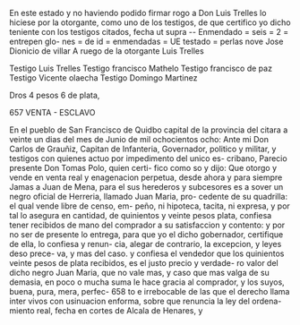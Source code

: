 En este estado y no haviendo podido firmar rogo a Don Luis Trelles lo hiciese por la otorgante, como uno de los testigos, de que certifico yo dicho teniente con los testigos citados, fecha ut supra -- Enmendado = seis = 2 = entrepen glo- nes = de id = enmendadas = UE testado = perlas nove Jose Dionicio de villar A ruego de la otorgante Luis Trelles

Testigo Luis Trelles Testigo francisco Mathelo Testigo francisco de paz Testigo Vicente olaecha Testigo Domingo Martinez

Dros 4 pesos 6 de plata,

657 VENTA - ESCLAVO

En el pueblo de San Francisco de Quidbo capital de la provincia del citara a veinte un dias del mes de Junio de mil ochocientos ocho: Ante mi Don Carlos de Grauñiz, Capitan de Infanteria, Governador, politico y militar, y testigos con quienes actuo por impedimento del unico es- cribano, Parecio presente Don Tomas Polo, quien certi- fico como so y dijo: Que otorgo y vende en venta real y enagenacion perpetua, desde ahora y para siempre Jamas a Juan de Mena, para el sus herederos y subcesores es a sover un negro oficial de Herreria, llamado Juan Maria, pro- cedente de su quadrilla: el qual vende libre de censo, em- peño, ni hipoteca, tacita, ni expresa, y por tal lo asegura en cantidad, de quinientos y veinte pesos plata, confiesa tener recibidos de mano del comprador a su satisfaccion y contento: y por no ser de presente lo entrega, para que yo el dicho gobernador, certifique de ella, lo confiesa y renun- cia, alegar de contrario, la excepcion, y leyes deso prece- va, y mas del caso. y confiesa el vendedor que los quinientos veinte pesos de plata recibidos, es el justo precio y verdade- ro valor del dicho negro Juan Maria, que no vale mas, y caso que mas valga de su demasia, en poco o mucha suma le hace gracia al comprador, y los suyos, buena, pura, mera, perfec- 658 to e irrebocable de las que el derecho llama inter vivos con usinuacion enforma, sobre que renuncia la ley del ordena- miento real, fecha en cortes de Alcala de Henares, y